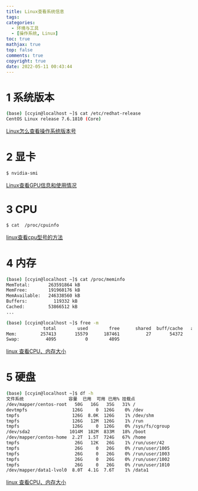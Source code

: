 ```yaml
---
title: Linux查看系统信息
tags:
categories:
  - 环境与工具
  - [操作系统, Linux]
toc: true
mathjax: true
top: false
comments: true
copyright: true
date: 2022-05-11 00:43:44
---
```


# 1 系统版本

```sh
(base) [ccyin@localhost ~]$ cat /etc/redhat-release
CentOS Linux release 7.6.1810 (Core)
```

[Linux怎么查看操作系统版本号](https://jingyan.baidu.com/article/425e69e6ada3edff14fc167c.html)

# 2 显卡

```sh
$ nvidia-smi
```

[Linux查看GPU信息和使用情况](https://blog.csdn.net/dcrmg/article/details/78146797)

# 3 CPU

```sh
$ cat  /proc/cpuinfo
```

[linux查看cpu型号的方法](https://www.yisu.com/zixun/132704.html)

# 4 内存

```sh
(base) [ccyin@localhost ~]$ cat /proc/meminfo
MemTotal:       263591864 kB
MemFree:        191960176 kB
MemAvailable:   246338560 kB
Buffers:          119332 kB
Cached:         53866512 kB
...

(base) [ccyin@localhost ~]$ free -m
              total        used        free      shared  buff/cache   available
Mem:         257413       15579      187461          27       54372      240565
Swap:          4095           0        4095
```

[linux 查看CPU、内存大小](https://www.programminghunter.com/article/9454887470/)

# 5 硬盘

```sh
(base) [ccyin@localhost ~]$ df -h
文件系统                 容量  已用  可用 已用% 挂载点
/dev/mapper/centos-root   50G   16G   35G   31% /
devtmpfs                 126G     0  126G    0% /dev
tmpfs                    126G  8.0K  126G    1% /dev/shm
tmpfs                    126G   12M  126G    1% /run
tmpfs                    126G     0  126G    0% /sys/fs/cgroup
/dev/sda2               1014M  182M  833M   18% /boot
/dev/mapper/centos-home  2.2T  1.5T  724G   67% /home
tmpfs                     26G   12K   26G    1% /run/user/42
tmpfs                     26G     0   26G    0% /run/user/1005
tmpfs                     26G     0   26G    0% /run/user/1003
tmpfs                     26G     0   26G    0% /run/user/1002
tmpfs                     26G     0   26G    0% /run/user/1010
/dev/mapper/data1-lvol0  8.0T  4.1G  7.6T    1% /data1
```

[linux 查看CPU、内存大小](https://www.programminghunter.com/article/9454887470/)

